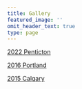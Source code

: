 ```yaml
---
title: Gallery
featured_image: ''
omit_header_text: true
type: page
---
```


[2022 Penticton](2022-penticton)

[2016 Portland](2016-portland)

[2015 Calgary](2015-calgary)
